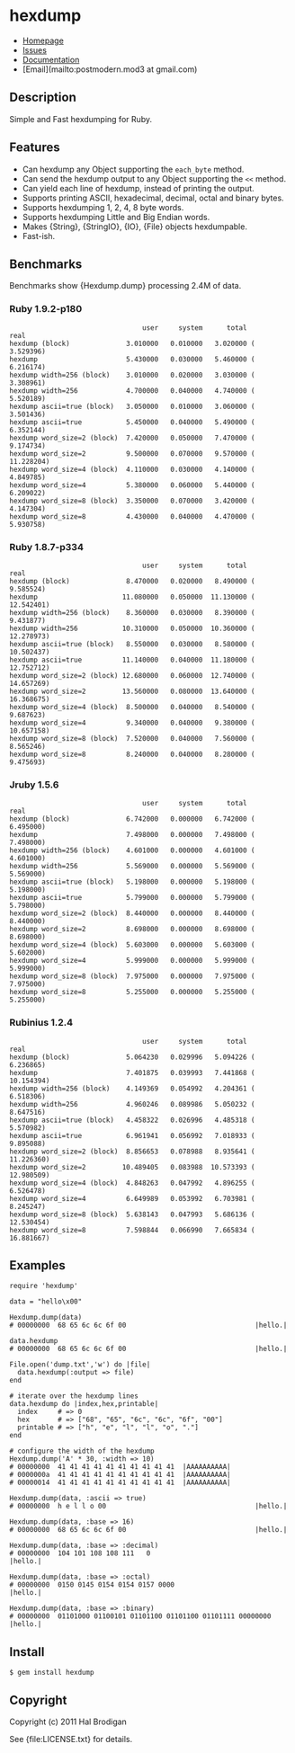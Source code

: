 # hexdump

* [Homepage](http://github.com/postmoderm/hexdump)
* [Issues](http://github.com/postmoderm/hexdump/issues)
* [Documentation](http://rubydoc.info/gems/hexdump/frames)
* [Email](mailto:postmodern.mod3 at gmail.com)

## Description

Simple and Fast hexdumping for Ruby.

## Features

* Can hexdump any Object supporting the `each_byte` method.
* Can send the hexdump output to any Object supporting the `<<` method.
* Can yield each line of hexdump, instead of printing the output.
* Supports printing ASCII, hexadecimal, decimal, octal and binary bytes.
* Supports hexdumping 1, 2, 4, 8 byte words.
* Supports hexdumping Little and Big Endian words.
* Makes {String}, {StringIO}, {IO}, {File} objects hexdumpable.
* Fast-ish.

## Benchmarks

Benchmarks show {Hexdump.dump} processing 2.4M of data.

### Ruby 1.9.2-p180

                                     user     system      total        real
    hexdump (block)              3.010000   0.010000   3.020000 (  3.529396)
    hexdump                      5.430000   0.030000   5.460000 (  6.216174)
    hexdump width=256 (block)    3.010000   0.020000   3.030000 (  3.308961)
    hexdump width=256            4.700000   0.040000   4.740000 (  5.520189)
    hexdump ascii=true (block)   3.050000   0.010000   3.060000 (  3.501436)
    hexdump ascii=true           5.450000   0.040000   5.490000 (  6.352144)
    hexdump word_size=2 (block)  7.420000   0.050000   7.470000 (  9.174734)
    hexdump word_size=2          9.500000   0.070000   9.570000 ( 11.228204)
    hexdump word_size=4 (block)  4.110000   0.030000   4.140000 (  4.849785)
    hexdump word_size=4          5.380000   0.060000   5.440000 (  6.209022)
    hexdump word_size=8 (block)  3.350000   0.070000   3.420000 (  4.147304)
    hexdump word_size=8          4.430000   0.040000   4.470000 (  5.930758)

### Ruby 1.8.7-p334

                                     user     system      total        real
    hexdump (block)              8.470000   0.020000   8.490000 (  9.585524)
    hexdump                     11.080000   0.050000  11.130000 ( 12.542401)
    hexdump width=256 (block)    8.360000   0.030000   8.390000 (  9.431877)
    hexdump width=256           10.310000   0.050000  10.360000 ( 12.278973)
    hexdump ascii=true (block)   8.550000   0.030000   8.580000 ( 10.502437)
    hexdump ascii=true          11.140000   0.040000  11.180000 ( 12.752712)
    hexdump word_size=2 (block) 12.680000   0.060000  12.740000 ( 14.657269)
    hexdump word_size=2         13.560000   0.080000  13.640000 ( 16.368675)
    hexdump word_size=4 (block)  8.500000   0.040000   8.540000 (  9.687623)
    hexdump word_size=4          9.340000   0.040000   9.380000 ( 10.657158)
    hexdump word_size=8 (block)  7.520000   0.040000   7.560000 (  8.565246)
    hexdump word_size=8          8.240000   0.040000   8.280000 (  9.475693)

### Jruby 1.5.6

                                     user     system      total        real
    hexdump (block)              6.742000   0.000000   6.742000 (  6.495000)
    hexdump                      7.498000   0.000000   7.498000 (  7.498000)
    hexdump width=256 (block)    4.601000   0.000000   4.601000 (  4.601000)
    hexdump width=256            5.569000   0.000000   5.569000 (  5.569000)
    hexdump ascii=true (block)   5.198000   0.000000   5.198000 (  5.198000)
    hexdump ascii=true           5.799000   0.000000   5.799000 (  5.798000)
    hexdump word_size=2 (block)  8.440000   0.000000   8.440000 (  8.440000)
    hexdump word_size=2          8.698000   0.000000   8.698000 (  8.698000)
    hexdump word_size=4 (block)  5.603000   0.000000   5.603000 (  5.602000)
    hexdump word_size=4          5.999000   0.000000   5.999000 (  5.999000)
    hexdump word_size=8 (block)  7.975000   0.000000   7.975000 (  7.975000)
    hexdump word_size=8          5.255000   0.000000   5.255000 (  5.255000)

### Rubinius 1.2.4

                                     user     system      total        real
    hexdump (block)              5.064230   0.029996   5.094226 (  6.236865)
    hexdump                      7.401875   0.039993   7.441868 ( 10.154394)
    hexdump width=256 (block)    4.149369   0.054992   4.204361 (  6.518306)
    hexdump width=256            4.960246   0.089986   5.050232 (  8.647516)
    hexdump ascii=true (block)   4.458322   0.026996   4.485318 (  5.570982)
    hexdump ascii=true           6.961941   0.056992   7.018933 (  9.895088)
    hexdump word_size=2 (block)  8.856653   0.078988   8.935641 ( 11.226360)
    hexdump word_size=2         10.489405   0.083988  10.573393 ( 12.980509)
    hexdump word_size=4 (block)  4.848263   0.047992   4.896255 (  6.526478)
    hexdump word_size=4          6.649989   0.053992   6.703981 (  8.245247)
    hexdump word_size=8 (block)  5.638143   0.047993   5.686136 ( 12.530454)
    hexdump word_size=8          7.598844   0.066990   7.665834 ( 16.881667)

## Examples

    require 'hexdump'

    data = "hello\x00"

    Hexdump.dump(data)
    # 00000000  68 65 6c 6c 6f 00                                |hello.|
    
    data.hexdump
    # 00000000  68 65 6c 6c 6f 00                                |hello.|

    File.open('dump.txt','w') do |file|
      data.hexdump(:output => file)
    end

    # iterate over the hexdump lines
    data.hexdump do |index,hex,printable|
      index     # => 0
      hex       # => ["68", "65", "6c", "6c", "6f", "00"]
      printable # => ["h", "e", "l", "l", "o", "."]
    end

    # configure the width of the hexdump
    Hexdump.dump('A' * 30, :width => 10)
    # 00000000  41 41 41 41 41 41 41 41 41 41  |AAAAAAAAAA|
    # 0000000a  41 41 41 41 41 41 41 41 41 41  |AAAAAAAAAA|
    # 00000014  41 41 41 41 41 41 41 41 41 41  |AAAAAAAAAA|

    Hexdump.dump(data, :ascii => true)
    # 00000000  h e l l o 00                                     |hello.|

    Hexdump.dump(data, :base => 16)
    # 00000000  68 65 6c 6c 6f 00                                |hello.|

    Hexdump.dump(data, :base => :decimal)
    # 00000000  104 101 108 108 111   0                                          |hello.|

    Hexdump.dump(data, :base => :octal)
    # 00000000  0150 0145 0154 0154 0157 0000                                                    |hello.|

    Hexdump.dump(data, :base => :binary)
    # 00000000  01101000 01100101 01101100 01101100 01101111 00000000                                                                                            |hello.|

## Install

    $ gem install hexdump

## Copyright

Copyright (c) 2011 Hal Brodigan

See {file:LICENSE.txt} for details.
